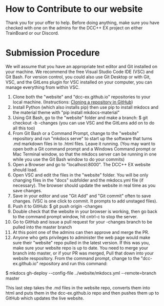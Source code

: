 # How to Contribute to our website

Thank you for your offer to help. Before doing anything, make sure you have checked with one on the admins for the DCC++ EX project on either TrainBoard or our Discord.

# Submission Procedure

We will assume that you have an appropriate text editor and Git installed on your machine. We recommend the free Visual Studio Code IDE (VSC) and Git Bash. For version control, you could also use Git Desktop or with Git, VSC, and the GitLens plugin for VSC installed on your computer, you can manage everything from within VSC.

1. Clone both the "website" and "dcc-ex.github.io" repositories to your local machine. (Instructions: [Cloning a repository in GitHub](https://help.github.com/en/github/creating-cloning-and-archiving-repositories/cloning-a-repository))
2. Install Python (which also installs pip) then use pip to install mkdocs and the material theme with "pip install mkdocs-material"
3. Using Git Bash, go to the "website" folder and make a branch: $ git checkout -b <your-name>-changes (you can use VSC and the GitLens add on to do all this too)
4. From Git Bash or a Command Prompt, change to the "website" repository and run "mkdocs serve" to start up the software that turns .md markdown files in to .html files. Leave it running. (You may want to open both a Git command prompt and a Windows Command prompt or Mac Terminal window, so that the mkdocs server can be running in one while you use the Git Bash window to do your commits)
5. Open a Browser and go to "localhost:8000". The DCC++ EX website should load.
6. Open VSC and edit the files in the "website" folder. You will be only changing files in the "docs" subfolder and the mkdocs.yml file (if necessary). The browser should update the website in real time as you save changes.
7. Save in your editor and use "Git Add" and "Git commit" often to save changes. (VSC is one click to commit. It prompts to add unstaged files).
8. Push it to GitHub: $ git push origin <your-name>-changes
9. Double check that the website in your browser is working, then go back to the command prompt window, hit cntrl-c to stop the server.
10. Go to GitHub and issue a pull request for your <your-name>-changes branch to be pulled into the master branch
11. At this point one of the admins can then approve and merge the PR.
12. Anyone who gets privileges to administer the web page would make sure their "website" repo pulled in the latest version. If this was you, make sure your website repo is up to date. You need to merge your <your-name> branch into master, or if your PR was merged, Pull that down into your website respository. From the command prompt, change to the "dcc-ex.github.io" repository and run this command:
  
$ mkdocs gh-deploy --config-file ../website/mkdocs.yml --remote=branch master

This last step takes the .md files in the website repo, converts them into html and puts them in the dcc-ex.github.io repo and then pushes them up to GitHub which updates the live website.
